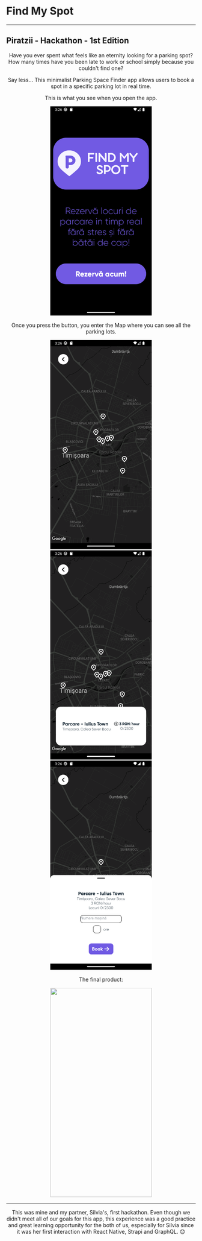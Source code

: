 # Find My Spot

---

## Piratzii - Hackathon - 1st Edition

<p align="center">Have you ever spent what feels like an eternity looking for a parking spot? How many times have you been late to work or school simply because you couldn't find one?
</p>
<p align="center">Say less... This minimalist Parking Space Finder app allows users to book a spot in a specific parking lot in real time.</p>

<p align="center">This is what you see when you open the app.</p>
<div align="center">
    <img src="mobile/pics/Landing.png" height="555" width="270">
</div>


<p align="center">Once you press the button, you enter the Map where you can see all the parking lots.</p>
<div align="center" style="flex-direction:row;" >
    <img src="mobile/pics/map.png" height="555" width="270">
    <img src="mobile/pics/modal.png" height="555" width="270">
    <img src="mobile/pics/sheet.png" height="555" width="270">
</div>
<p align="center">The final product:</p>
<div align="center">
    <img src="mobile/pics/final.gif" height="555" width="270" >
</div>

---

<p align="center">This was mine and my partner, Silvia's, first hackathon. Even though we didn't meet all of our goals for this app, this experience was a good practice and great learning opportunity for the both of us, especially for Silvia since it was her first interaction with React Native, Strapi and GraphQL. &#x1F60A</p>